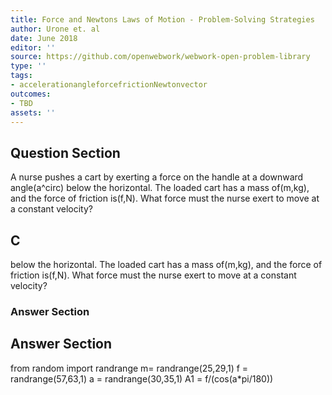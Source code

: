 ```yaml
---
title: Force and Newtons Laws of Motion - Problem-Solving Strategies
author: Urone et. al
date: June 2018
editor: ''
source: https://github.com/openwebwork/webwork-open-problem-library
type: ''
tags:
- accelerationangleforcefrictionNewtonvector
outcomes:
- TBD
assets: ''
---
```


## Question Section 

A nurse pushes a cart by exerting a force on the handle at a downward angle(a^circ) below the horizontal. The loaded cart has a mass of(m,kg), and the force of friction is(f,N).  What force must the nurse exert to move at a constant velocity?

## C
below the horizontal. The loaded cart has a mass of(m,kg), and the force of friction is(f,N).  What force must the nurse exert to move at a constant velocity?
### Answer Section


## Answer Section

from random import randrange
m= randrange(25,29,1)
f = randrange(57,63,1)
a = randrange(30,35,1)
A1 = f/(cos(a*pi/180))